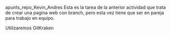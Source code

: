 apunts_repo_Kevin_Andres
Esta es la tarea de la anterior actividad que trata de crear una pagina web con branch, pero esta vez tiene que ser en pareja para trabajo en equipo.

Utilizaremos GitKraken 
